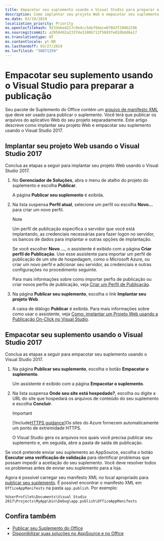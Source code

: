```yaml
---
title: Empacotar seu suplemento usando o Visual Studio para preparar a publicação | Microsoft Docs
description: Como implantar seu projeto Web e empacotar seu suplemento usando o Visual Studio 2017.
ms.date: 03/19/2019
localization_priority: Priority
ms.openlocfilehash: 9233ebed217c9e4cc5def0dace67043f29462296
ms.sourcegitcommit: a2950492a2337de3180b713f5693fe82dbdd6a17
ms.translationtype: HT
ms.contentlocale: pt-BR
ms.lasthandoff: 03/27/2019
ms.locfileid: "30871259"
---
```

# <a name="package-your-add-in-using-visual-studio-to-prepare-for-publishing"></a>Empacotar seu suplemento usando o Visual Studio para preparar a publicação

Seu pacote de Suplemento do Office contém um [arquivo de manifesto XML](../develop/add-in-manifests.md) que deve ser usado para publicar o suplemento. Você terá que publicar os arquivos do aplicativo Web do seu projeto separadamente. Este artigo descreve como implantar seu projeto Web e empacotar seu suplemento usando o Visual Studio 2017.

## <a name="to-deploy-your-web-project-using-visual-studio-2017"></a>Implantar seu projeto Web usando o Visual Studio 2017

Conclua as etapas a seguir para implantar seu projeto Web usando o Visual Studio 2017.

1. No **Gerenciador de Soluções**, abra o menu de atalho do projeto do suplemento e escolha  **Publicar**.

    A página **Publicar seu suplemento** é exibida.

2. Na lista suspensa **Perfil atual**, selecione um perfil ou escolha **Novo...** para criar um novo perfil.

    > [!NOTE]
    > Um perfil de publicação especifica o servidor que você está implantando, as credenciais necessárias para fazer logon no servidor, os bancos de dados para implantar e outras opções de implantação.

    Se você escolher **Novo ...**, o assistente é exibido com a página **Criar perfil de Publicação**. Use esse assistente para importar um perfil de publicação de um site de hospedagem, como o Microsoft Azure, ou criar um novo perfil e adicionar seu servidor, as credenciais e outras configurações no procedimento seguinte.

    Para mais informações sobre como importar perfis de publicação ou criar novos perfis de publicação, veja [Criar um Perfil de Publicação](https://msdn.microsoft.com/library/dd465337.aspx#creating_a_profile).

3. Na página **Publicar seu suplemento**, escolha o link **Implantar seu projeto Web**.

    A caixa de diálogo **Publicar** é exibida. Para mais informações sobre como usar o assistente, veja [Como: implantar um Projeto Web usando a Publicação On-Click no Visual Studio](https://msdn.microsoft.com/library/dd465337.aspx).

## <a name="to-package-your-add-in-using-visual-studio-2017"></a>Empacotar seu suplemento usando o Visual Studio 2017

Conclua as etapas a seguir para empacotar seu suplemento usando o Visual Studio 2017.

1. Na página **Publicar seu suplemento**, escolha o botão **Empacotar o suplemento**.

    Um assistente é exibido com a página **Empacotar o suplemento**.

2. Na lista suspensa **Onde seu site está hospedado?**, escolha ou digite a URL do site que hospedará os arquivos de conteúdo do seu suplemento e escolha **Concluir**.

    > [!IMPORTANT]
    > [!include[HTTPS guidance](../includes/https-guidance.md)]Os sites do Azure fornecem automaticamente um ponto de extremidade HTTPS.

    O Visual Studio gera os arquivos nos quais você precisa publicar seu suplemento e, em seguida, abre a pasta de saída de publicação.

Se você pretende enviar seu suplemento ao AppSource, escolha o botão **Executar uma verificação de validação** para identificar problemas que possam impedir a aceitação do seu suplemento. Você deve resolver todos os problemas antes de enviar seu suplemento para a loja.

Agora é possível carregar seu manifesto XML no local apropriado para [publicar seu suplemento](../publish/publish.md). É possível encontrar o manifesto XML em `OfficeAppManifests` na pasta `app.publish`. Por exemplo:

 `%UserProfile%\Documents\Visual Studio 2017\Projects\MyApp\bin\Debug\app.publish\OfficeAppManifests`

## <a name="see-also"></a>Confira também

- [Publicar seu Suplemento do Office](../publish/publish.md)
- [Disponibilizar suas soluções no AppSource e no Office](/office/dev/store/submit-to-the-office-store)
